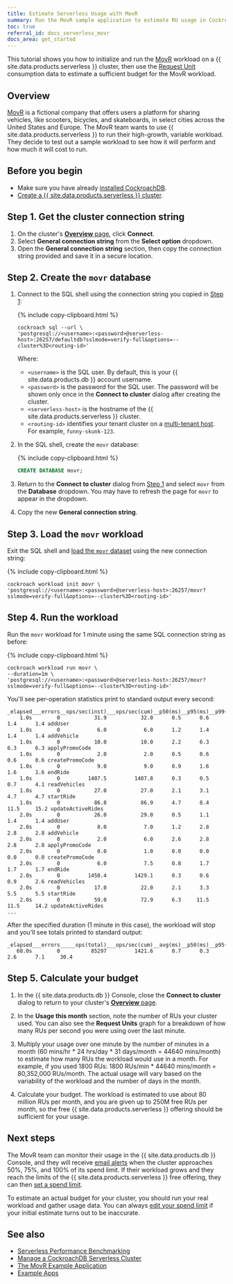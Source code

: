 ```yaml
---
title: Estimate Serverless Usage with MovR
summary: Run the MovR sample application to estimate RU usage in CockroachDB Serverless.
toc: true
referral_id: docs_serverless_movr
docs_area: get_started
---
```


This tutorial shows you how to initialize and run the [MovR](../{{site.versions["stable"]}}/movr.html) workload on a {{ site.data.products.serverless }} cluster, then use the [Request Unit](serverless-faqs.html#what-is-a-request-unit) consumption data to estimate a sufficient budget for the MovR workload.

## Overview

[MovR](../{{site.versions["stable"]}}/movr.html) is a fictional company that offers users a platform for sharing vehicles, like scooters, bicycles, and skateboards, in select cities across the United States and Europe. The MovR team wants to use {{ site.data.products.serverless }} to run their high-growth, variable workload. They decide to test out a sample workload to see how it will perform and how much it will cost to run.

## Before you begin

- Make sure you have already [installed CockroachDB](../{{site.versions["stable"]}}/install-cockroachdb.html).
- [Create a {{ site.data.products.serverless }} cluster](quickstart.html).

## Step 1. Get the cluster connection string

1. On the cluster's [**Overview** page](cluster-overview-page.html), click **Connect**.
1. Select **General connection string** from the **Select option** dropdown.
1. Open the **General connection string** section, then copy the connection string provided and save it in a secure location.

## Step 2. Create the `movr` database

1. Connect to the SQL shell using the connection string you copied in [Step 1](#step-1-get-the-cluster-connection-string):

    {% include copy-clipboard.html %}
    ~~~ shell
    cockroach sql --url \
    'postgresql://<username>:<password>@serverless-host>:26257/defaultdb?sslmode=verify-full&options=--cluster%3D<routing-id>'
    ~~~
    
    Where:
      - `<username>` is the SQL user. By default, this is your {{ site.data.products.db }} account username.
      - `<password>` is the password for the SQL user. The password will be shown only once in the **Connect to cluster** dialog after creating the cluster.
      - `<serverless-host>` is the hostname of the {{ site.data.products.serverless }} cluster.
      - `<routing-id>` identifies your tenant cluster on a [multi-tenant host](architecture.html#architecture). For example, `funny-skunk-123`.

1. In the SQL shell, create the `movr` database:

    {% include copy-clipboard.html %}
    ~~~ sql
    CREATE DATABASE movr;
    ~~~
  
1. Return to the **Connect to cluster** dialog from [Step 1](#step-1-get-the-cluster-connection-string) and select `movr` from the **Database** dropdown. You may have to refresh the page for `movr` to appear in the dropdown.

1. Copy the new **General connection string**.

## Step 3. Load the `movr` workload

Exit the SQL shell and [load the `movr` dataset](../{{site.versions["stable"]}}/cockroach-workload.html#movr-workload) using the new connection string:

  {% include copy-clipboard.html %}
  ~~~ shell
  cockroach workload init movr \
  'postgresql://<username>:<password>@serverless-host>:26257/movr?sslmode=verify-full&options=--cluster%3D<routing-id>'
  ~~~

## Step 4. Run the workload

Run the `movr` workload for 1 minute using the same SQL connection string as before:

  {% include copy-clipboard.html %}
  ~~~ shell
  cockroach workload run movr \
  --duration=1m \
  'postgresql://<username>:<password>@serverless-host>:26257/movr?sslmode=verify-full&options=--cluster%3D<routing-id>'
  ~~~

  You'll see per-operation statistics print to standard output every second:

  ~~~
  _elapsed___errors__ops/sec(inst)___ops/sec(cum)__p50(ms)__p95(ms)__p99(ms)_pMax(ms)
      1.0s        0           31.9           32.0      0.5      0.6      1.4      1.4 addUser
      1.0s        0            6.0            6.0      1.2      1.4      1.4      1.4 addVehicle
      1.0s        0           10.0           10.0      2.2      6.3      6.3      6.3 applyPromoCode
      1.0s        0            2.0            2.0      0.5      0.6      0.6      0.6 createPromoCode
      1.0s        0            9.0            9.0      0.9      1.6      1.6      1.6 endRide
      1.0s        0         1407.5         1407.8      0.3      0.5      0.7      4.1 readVehicles
      1.0s        0           27.0           27.0      2.1      3.1      4.7      4.7 startRide
      1.0s        0           86.8           86.9      4.7      8.4     11.5     15.2 updateActiveRides
      2.0s        0           26.0           29.0      0.5      1.1      1.4      1.4 addUser
      2.0s        0            8.0            7.0      1.2      2.8      2.8      2.8 addVehicle
      2.0s        0            2.0            6.0      2.6      2.8      2.8      2.8 applyPromoCode
      2.0s        0            0.0            1.0      0.0      0.0      0.0      0.0 createPromoCode
      2.0s        0            6.0            7.5      0.8      1.7      1.7      1.7 endRide
      2.0s        0         1450.4         1429.1      0.3      0.6      0.9      2.6 readVehicles
      2.0s        0           17.0           22.0      2.1      3.3      5.5      5.5 startRide
      2.0s        0           59.0           72.9      6.3     11.5     11.5     14.2 updateActiveRides
  ...
  ~~~

  After the specified duration (1 minute in this case), the workload will stop and you'll see totals printed to standard output:

  ~~~
  _elapsed___errors_____ops(total)___ops/sec(cum)__avg(ms)__p50(ms)__p95(ms)__p99(ms)_pMax(ms)__result
     60.0s        0          85297         1421.6      0.7      0.3      2.6      7.1     30.4
  ~~~
      
## Step 5. Calculate your budget

1. In the {{ site.data.products.db }} Console, close the **Connect to cluster** dialog to return to your cluster's [**Overview** page](cluster-overview-page.html).

1. In the **Usage this month** section, note the number of RUs your cluster used. You can also see the **Request Units** graph for a breakdown of how many RUs per second you were using over the last minute.

1. Multiply your usage over one minute by the number of minutes in a month (60 mins/hr * 24 hrs/day * 31 days/month = 44640 mins/month) to estimate how many RUs the workload would use in a month. For example, if you used 1800 RUs: 1800 RUs/min * 44640 mins/month = 80,352,000 RUs/month. The actual usage will vary based on the variability of the workload and the number of days in the month.

1. Calculate your budget. The workload is estimated to use about 80 million RUs per month, and you are given up to 250M free RUs per month, so the free {{ site.data.products.serverless }} offering should be sufficient for your usage.

## Next steps

The MovR team can monitor their usage in the {{ site.data.products.db }} Console, and they will receive [email alerts](alerts-page.html#configure-alerts) when the cluster approaches 50%, 75%, and 100% of its spend limit. If their workload grows and they reach the limits of the {{ site.data.products.serverless }} free offering, they can then [set a spend limit](serverless-cluster-management.html#edit-your-spend-limit).

To estimate an actual budget for your cluster, you should run your real workload and gather usage data. You can always [edit your spend limit](serverless-cluster-management.html) if your initial estimate turns out to be inaccurate.

## See also

- [Serverless Performance Benchmarking](serverless-benchmarking.html)
- [Manage a CockroachDB Serverless Cluster](serverless-cluster-management.html)
- [The MovR Example Application](../stable/movr.html)
- [Example Apps](../stable/example-apps.html)
